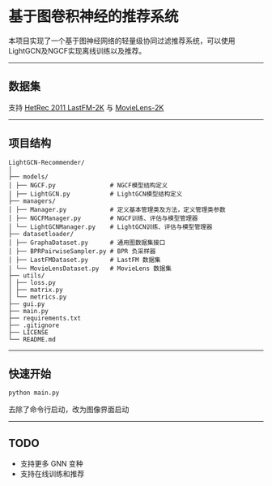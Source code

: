 # 基于图卷积神经的推荐系统

本项目实现了一个基于图神经网络的轻量级协同过滤推荐系统，可以使用LightGCN及NGCF实现离线训练以及推荐。


---
## 数据集
支持 [HetRec 2011 LastFM-2K](https://grouplens.org/datasets/hetrec-2011/) 与 [MovieLens-2K](https://grouplens.org/datasets/hetrec-2011/)

---
## 项目结构

```
LightGCN-Recommender/
│
├── models/
│ ├── NGCF.py               # NGCF模型结构定义
│ ├── LightGCN.py           # LightGCN模型结构定义
├── managers/
│ ├── Manager.py            # 定义基本管理类及方法，定义管理类参数
│ ├── NGCFManager.py        # NGCF训练、评估与模型管理器
│ └── LightGCNManager.py    # LightGCN训练、评估与模型管理器
├── datasetloader/
│ ├── GraphaDataset.py      # 通用图数据集接口
│ ├── BPRPairwiseSampler.py # BPR 负采样器
│ ├── LastFMDataset.py      # LastFM 数据集
│ └── MovieLensDataset.py   # MovieLens 数据集
├── utils/
│ ├── loss.py
│ ├── matrix.py
│ └── metrics.py
├── gui.py
├── main.py
├── requirements.txt 
├── .gitignore
├── LICENSE
└── README.md
```

---
## 快速开始

```bash
python main.py
```
去除了命令行启动，改为图像界面启动

---
## TODO
- 支持更多 GNN 变种
- 支持在线训练和推荐

